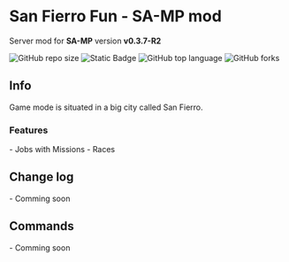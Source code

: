 <h1>San Fierro Fun - SA-MP mod</h1>
Server mod for <b>SA-MP</b> version <b>v0.3.7-R2</b>

![GitHub repo size](https://img.shields.io/github/repo-size/BurcisWolf/San-Fierro-Fun) ![Static Badge](https://img.shields.io/badge/version-0.0.1a-orange) ![GitHub top language](https://img.shields.io/github/languages/top/BurcisWolf/San-Fierro-Fun)
 ![GitHub forks](https://img.shields.io/github/forks/BurcisWolf/San-Fierro-Fun)

<h2>Info</h2>
Game mode is situated in a big city called San Fierro.
<h3>Features</h3>
- Jobs with Missions
- Races

<h2>Change log</h2>
- Comming soon

<h2>Commands</h2>
- Comming soon
